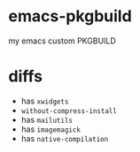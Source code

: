 # emacs-pkgbuild
my emacs custom PKGBUILD

# diffs
- has `xwidgets`
- `without-compress-install`
- has `mailutils`
- has `imagemagick`
- has `native-compilation`
